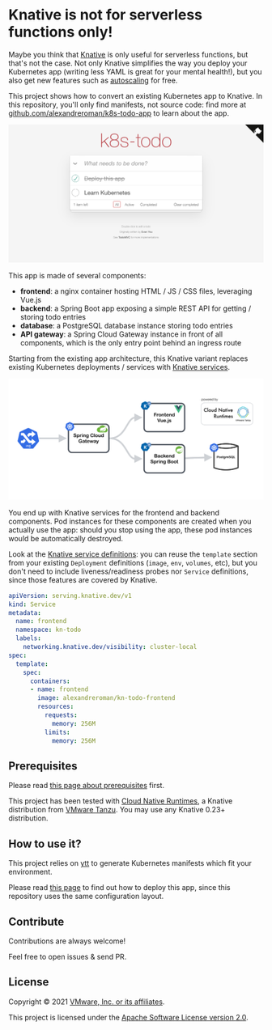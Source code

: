 # Knative is not for serverless functions only!

Maybe you think that [Knative](https://knative.dev) is only useful for serverless functions,
but that's not the case. Not only Knative simplifies the way you deploy
your Kubernetes app (writing less YAML is great for your mental health!),
but you also get new features such as
[autoscaling](https://knative.dev/docs/serving/autoscaling/) for free.

This project shows how to convert an existing Kubernetes app to Knative.
In this repository, you'll only find manifests, not source code: find more at
[github.com/alexandreroman/k8s-todo-app](https://github.com/alexandreroman/k8s-todo-app)
to learn about the app.

![Application screenshot](/images/app.png)

This app is made of several components:

- **frontend**: a nginx container hosting HTML / JS / CSS files, leveraging Vue.js
- **backend**: a Spring Boot app exposing a simple REST API for getting / storing todo entries
- **database**: a PostgreSQL database instance storing todo entries
- **API gateway**: a Spring Cloud Gateway instance in front of all components, which is the only entry point behind an ingress route

Starting from the existing app architecture, this Knative variant replaces existing
Kubernetes deployments / services with
[Knative services](https://knative.dev/docs/serving/).

![Application architecture](/images/architecture.png)

You end up with Knative services for the frontend and backend components.
Pod instances for these components are created when you actually use the app:
should you stop using the app, these pod instances would be automatically destroyed.

Look at the [Knative service definitions](config/kservice.yml):
you can reuse the `template` section from your existing `Deployment` definitions
(`image`, `env`, `volumes`, etc), but you don't need to include liveness/readiness probes
nor `Service` definitions, since those features are covered by Knative.

```yaml
apiVersion: serving.knative.dev/v1
kind: Service
metadata:
  name: frontend
  namespace: kn-todo
  labels:
    networking.knative.dev/visibility: cluster-local
spec:
  template:
    spec:
      containers:
      - name: frontend
        image: alexandreroman/kn-todo-frontend
        resources:
          requests:
            memory: 256M
          limits:
            memory: 256M
```

## Prerequisites

Please read [this page about prerequisites](https://github.com/alexandreroman/k8s-todo-app#prerequisites) first.

This project has been tested with
[Cloud Native Runtimes](https://tanzu.vmware.com/content/blog/join-cloud-native-runtimes-vmware-tanzu-serverless-public-beta), a Knative distribution from
[VMware Tanzu](https://tanzu.vmware.com/). You may use any Knative 0.23+ distribution.

## How to use it?

This project relies on [ytt](https://carvel.dev/ytt/) to generate Kubernetes manifests
which fit your environment.

Please read [this page](https://github.com/alexandreroman/k8s-todo-app#how-to-use-it)
to find out how to deploy this app, since this repository uses the same configuration layout.

## Contribute

Contributions are always welcome!

Feel free to open issues & send PR.

## License

Copyright &copy; 2021 [VMware, Inc. or its affiliates](https://vmware.com).

This project is licensed under the [Apache Software License version 2.0](https://www.apache.org/licenses/LICENSE-2.0).
